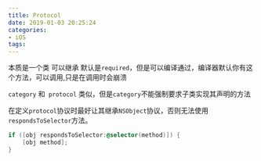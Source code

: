 ```yaml
---
title: Protocol
date: 2019-01-03 20:25:24
categories:
- iOS
tags:
---
```


本质是一个类
可以继承
默认是`required`，但是可以编译通过，编译器默认你有这个方法，可以调用,只是在调用时会崩溃

`category` 和` protocol` 类似，但是`category`不能强制要求子类实现其声明的方法

在定义`protocol`协议时最好让其继承`NSObject`协议，否则无法使用`respondsToSelector`方法。
```objective-c
if ([obj respondsToSelector:@selector(method)]) {
    [obj method];
}
```



